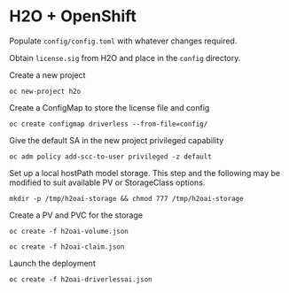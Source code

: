 # H2O + OpenShift

Populate `config/config.toml` with whatever changes required.

Obtain `license.sig` from H2O and place in the `config` directory.

Create a new project 

`oc new-project h2o`

Create a ConfigMap to store the license file and config

`oc create configmap driverless --from-file=config/`

Give the default SA in the new project privileged capability 

`oc adm policy add-scc-to-user privileged -z default`

Set up a local hostPath model storage. This step and the following may be modified to suit available PV or StorageClass options.

`mkdir -p /tmp/h2oai-storage && chmod 777 /tmp/h2oai-storage`

Create a PV and PVC for the storage

`oc create -f h2oai-volume.json`

`oc create -f h2oai-claim.json`

Launch the deployment

`oc create -f h2oai-driverlessai.json`
